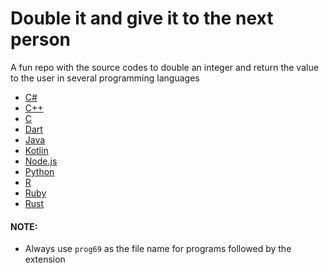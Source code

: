 # Double it and give it to the next person
A fun repo with the source codes to double an integer and return the value to the user in several programming languages
* [C#](src/C#/prog69.cs)
* [C++](src/C++/prog69.cpp)
* [C](src/C/prog69.c)
* [Dart](src/Dart/prog69.dart)
* [Java](src/Java/prog69.java)
* [Kotlin](src/Kotlin/prog69.kt)
* [Node.js](src/Node.js/prog69.js)
* [Python](src/Python/prog69.py)
* [R](src/R/prog69.r)
* [Ruby](src/Ruby/prog69.rb)
* [Rust](src/Rust/prog69.rs)
#### NOTE:
* Always use `prog69` as the file name for programs followed by the extension
